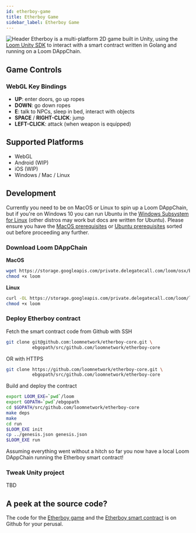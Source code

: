 ```yaml
---
id: etherboy-game
title: Etherboy Game
sidebar_label: Etherboy Game
---
```

![Header](/developers/img/etherboy.jpg) Etherboy is a multi-platform 2D game built in Unity, using the [Loom Unity SDK](unity-sdk.md) to interact with a smart contract written in Golang and running on a Loom DAppChain.

## Game Controls

### WebGL Key Bindings

- **UP**: enter doors, go up ropes
- **DOWN**: go down ropes
- **E**: talk to NPCs, sleep in bed, interact with objects
- **SPACE** / **RIGHT-CLICK**: jump
- **LEFT-CLICK**: attack (when weapon is equipped)

## Supported Platforms

- WebGL
- Android (WIP)
- iOS (WIP)
- Windows / Mac / Linux

## Development

Currently you need to be on MacOS or Linux to spin up a Loom DAppChain, but if you're on Windows 10 you can run Ubuntu in the [Windows Subsystem for Linux](https://docs.microsoft.com/en-us/windows/wsl/install-win10) (other distros may work but docs are written for Ubuntu). Please ensure you have the [MacOS prerequisites](prereqs.md) or [Ubuntu prerequisites](prereqs-ubuntu.md) sorted out before proceeding any further.

### Download Loom DAppChain

**MacOS**

```bash
wget https://storage.googleapis.com/private.delegatecall.com/loom/osx/build-132/loom
chmod +x loom
```

**Linux**

```bash
curl -OL https://storage.googleapis.com/private.delegatecall.com/loom/linux/build-132/loom
chmod +x loom
```

### Deploy Etherboy contract

Fetch the smart contract code from Github with SSH

```bash
git clone git@github.com:loomnetwork/etherboy-core.git \
          ebgopath/src/github.com/loomnetwork/etherboy-core
```

OR with HTTPS

```bash
git clone https://github.com/loomnetwork/etherboy-core.git \
          ebgopath/src/github.com/loomnetwork/etherboy-core
```

Build and deploy the contract

```bash
export LOOM_EXE=`pwd`/loom
export GOPATH=`pwd`/ebgopath
cd $GOPATH/src/github.com/loomnetwork/etherboy-core
make deps
make
cd run
$LOOM_EXE init
cp ../genesis.json genesis.json
$LOOM_EXE run
```

Assuming everything went without a hitch so far you now have a local Loom DAppChain running the Etherboy smart contract!

### Tweak Unity project

TBD

## A peek at the source code?

The code for the [Etherboy game](https://github.com/loomnetwork/Etherboy) and the [Etherboy smart contract](https://github.com/loomnetwork/etherboy-core) is on Github for your perusal.